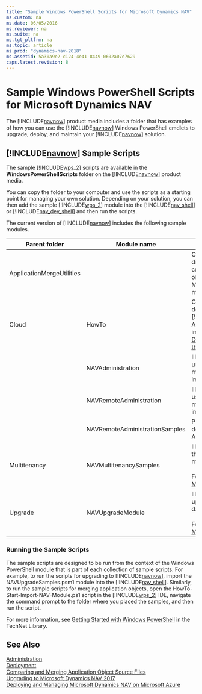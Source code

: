 ```yaml
---
title: "Sample Windows PowerShell Scripts for Microsoft Dynamics NAV"
ms.custom: na
ms.date: 06/05/2016
ms.reviewer: na
ms.suite: na
ms.tgt_pltfrm: na
ms.topic: article
ms.prod: "dynamics-nav-2018"
ms.assetid: 5a30a9e2-c124-4e41-8449-0602a07e7629
caps.latest.revision: 8
---
```

# Sample Windows PowerShell Scripts for Microsoft Dynamics NAV
The [!INCLUDE[navnow](includes/navnow_md.md)] product media includes a folder that has examples of how you can use the [!INCLUDE[navnow](includes/navnow_md.md)] Windows PowerShell cmdlets to upgrade, deploy, and maintain your [!INCLUDE[navnow](includes/navnow_md.md)] solution.  
  
## [!INCLUDE[navnow](includes/navnow_md.md)] Sample Scripts  
 The sample [!INCLUDE[wps_2](includes/wps_2_md.md)] scripts are available in the **WindowsPowerShellScripts** folder on the [!INCLUDE[navnow](includes/navnow_md.md)] product media.  
  
 You can copy the folder to your computer and use the scripts as a starting point for managing your own solution. Depending on your solution, you can then add the sample [!INCLUDE[wps_2](includes/wps_2_md.md)] module into the [!INCLUDE[nav_shell](includes/nav_shell_md.md)] or [!INCLUDE[nav_dev_shell](includes/nav_dev_shell_md.md)] and then run the scripts.  
  
 The current version of [!INCLUDE[navnow](includes/navnow_md.md)] includes the following sample modules.  
  
|Parent folder|Module name|[!INCLUDE[bp_tabledescription](includes/bp_tabledescription_md.md)]|  
|-------------------|-----------------|---------------------------------------|  
|ApplicationMergeUtilities||Contains sample scripts that illustrate different ways of using [!INCLUDE[wps_2](includes/wps_2_md.md)] cmdlets to merge and modify application objects. The sample scripts use the Microsoft.Dynamics.Nav.Model.Tools.psd1 module, which you must import first.|  
|Cloud|HowTo|Contains sample scripts and files for deploying a fully functional end-to-end [!INCLUDE[navnow](includes/navnow_md.md)] solution on Microsoft Azure virtual machines. For more information, see For more information, see [Deploying Microsoft Dynamics NAV Using the Example Scripts](Deploying-Microsoft-Dynamics-NAV-Using-the-Example-Scripts.md)|  
||NAVAdministration|Illustrates how [!INCLUDE[wps_2](includes/wps_2_md.md)] can be used to automate the provisioning and management of [!INCLUDE[navnow](includes/navnow_md.md)] installations on a virtual machine \(VM\).|  
||NAVRemoteAdministration|Illustrates how [!INCLUDE[wps_2](includes/wps_2_md.md)] can be used to automate the provisioning and management of [!INCLUDE[navnow](includes/navnow_md.md)] installations on Azure VMs.|  
||NAVRemoteAdministrationSamples|Provides examples of a fully automated deployment of [!INCLUDE[navnow](includes/navnow_md.md)] on Azure.|  
|Multitenancy|NAVMultitenancySamples|Illustrates how you can automate the steps that are required to migrate to a multitenant deployment architecture.<br /><br /> For more information, see [Migrating to Multitenancy](Migrating-to-Multitenancy.md).|  
|Upgrade|NAVUpgradeModule|Illustrates how you can automate the upgrade of a [!INCLUDE[nav7long](includes/nav7long_md.md)] database to [!INCLUDE[navnowlong](includes/navnowlong_md.md)].<br /><br /> For more information, see [Upgrading to Microsoft Dynamics NAV 2017](Upgrading-to-Microsoft-Dynamics-NAV-2017.md).|  
  
### Running the Sample Scripts  
 The sample scripts are designed to be run from the context of the Windows PowerShell module that is part of each collection of sample scripts. For example, to run the scripts for upgrading to [!INCLUDE[navnow](includes/navnow_md.md)], import the NAVUpgradeSamples.psm1 module into the [!INCLUDE[nav_shell](includes/nav_shell_md.md)]. Similarly, to run the sample scripts for merging application objects, open the HowTo-Start-Import-NAV-Module.ps1 script in the [!INCLUDE[wps_2](includes/wps_2_md.md)] IDE, navigate the command prompt to the folder where you placed the samples, and then run the script.  
  
 For more information, see [Getting Started with Windows PowerShell](http://go.microsoft.com/fwlink/?LinkID=252252) in the TechNet Library.  
  
## See Also  
 [Administration](Administration.md)   
 [Deployment](Deployment.md)   
 [Comparing and Merging Application Object Source Files](Comparing-and-Merging-Application-Object-Source-Files.md)   
 [Upgrading to Microsoft Dynamics NAV 2017](Upgrading-to-Microsoft-Dynamics-NAV-2017.md)   
 [Deploying and Managing Microsoft Dynamics NAV on Microsoft Azure](Deploying-and-Managing-Microsoft-Dynamics-NAV-on-Microsoft-Azure.md)